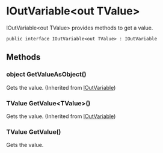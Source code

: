# IOutVariable&lt;out TValue&gt;

IOutVariable&lt;out TValue&gt; provides methods to get a value.

<pre><code>public interface IOutVariable&lt;out TValue&gt; : IOutVariable
</code></pre>


## Methods
### object GetValueAsObject()
Gets the value.
(Inherited from [IOutVariable](https://github.com/aratomo-arazon/WFLite/tree/master/doc/Interfaces/IOutVariable.md))

### TValue GetValue&lt;TValue&gt;()
Gets the value.
(Inherited from [IOutVariable](https://github.com/aratomo-arazon/WFLite/tree/master/doc/Interfaces/IOutVariable.md))

### TValue GetValue()
Gets the value.
